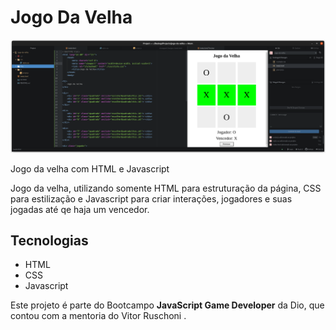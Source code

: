 # Jogo Da Velha
![Jogo da Velha](./img/Capitura-jogo-da-velha.png)

 Jogo da velha com HTML e Javascript


 Jogo da velha, utilizando somente HTML para estruturação da página, CSS para estilização e Javascript para criar interações, jogadores e suas jogadas até qe haja um vencedor.

## Tecnologias
- HTML
- CSS
- Javascript

Este projeto é parte do Bootcampo **JavaScript Game Developer** da Dio, que
contou com a mentoria do Vitor Ruschoni
.
